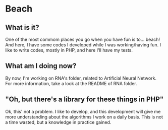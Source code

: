 # Beach

## What is it?
One of the most commom places you go when you have fun is to... beach! 
And here, I have some codes I developed while I was working/having fun. I like 
to write codes, mostly in PHP, and here I'll have my tests. 

## What am I doing now?
By now, I'm working on RNA's folder, related to Artificial Neural Network. For more
information, take a look at the README of RNA folder.

## "Oh, but there's a library for these things in PHP"
Ok, this' not a problem. I like to develop, and this development will give me more understanding
about the algorithms I work on a daily basis. This is not a time wasted, but a knowledge in practice gained.
